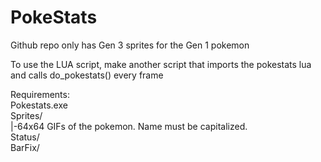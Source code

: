 # PokeStats
Github repo only has Gen 3 sprites for the Gen 1 pokemon  
  
To use the LUA script, make another script that imports the pokestats lua and calls do_pokestats() every frame  
  
Requirements:  
Pokestats.exe  
Sprites/  
|-64x64 GIFs of the pokemon. Name must be capitalized.  
Status/  
BarFix/  
